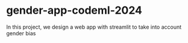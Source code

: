 # gender-app-codeml-2024
In this project, we design a web app with streamlit to take into account gender bias
